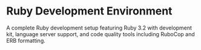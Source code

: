 # Ruby Development Environment

A complete Ruby development setup featuring Ruby 3.2 with development kit, language server support, and code quality tools including RuboCop and ERB formatting.
